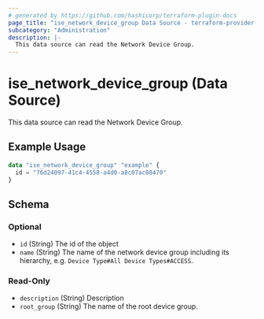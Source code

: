 ```yaml
---
# generated by https://github.com/hashicorp/terraform-plugin-docs
page_title: "ise_network_device_group Data Source - terraform-provider-ise"
subcategory: "Administration"
description: |-
  This data source can read the Network Device Group.
---
```


# ise_network_device_group (Data Source)

This data source can read the Network Device Group.

## Example Usage

```terraform
data "ise_network_device_group" "example" {
  id = "76d24097-41c4-4558-a4d0-a8c07ac08470"
}
```

<!-- schema generated by tfplugindocs -->
## Schema

### Optional

- `id` (String) The id of the object
- `name` (String) The name of the network device group including its hierarchy, e.g. `Device Type#All Device Types#ACCESS`.

### Read-Only

- `description` (String) Description
- `root_group` (String) The name of the root device group.
